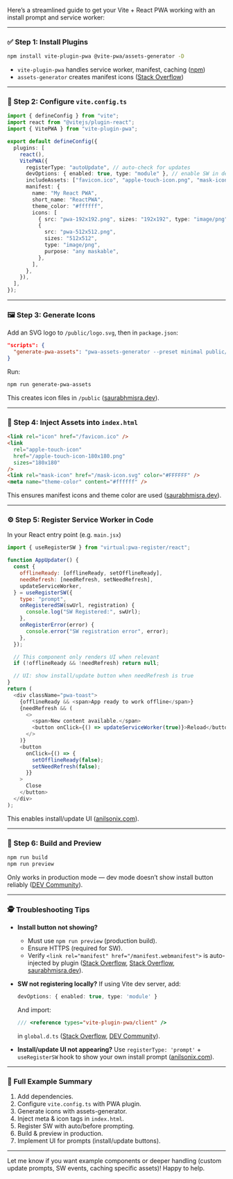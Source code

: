 Here’s a streamlined guide to get your Vite + React PWA working with an install prompt and service worker:

---

### ✅ Step 1: Install Plugins

```bash
npm install vite-plugin-pwa @vite-pwa/assets-generator -D
```

- `vite-plugin-pwa` handles service worker, manifest, caching ([npm][1])
- `assets-generator` creates manifest icons ([Stack Overflow][2])

---

### 🧩 Step 2: Configure `vite.config.ts`

```ts
import { defineConfig } from "vite";
import react from "@vitejs/plugin-react";
import { VitePWA } from "vite-plugin-pwa";

export default defineConfig({
  plugins: [
    react(),
    VitePWA({
      registerType: "autoUpdate", // auto-check for updates
      devOptions: { enabled: true, type: "module" }, // enable SW in dev :contentReference[oaicite:5]{index=5}
      includeAssets: ["favicon.ico", "apple-touch-icon.png", "mask-icon.svg"],
      manifest: {
        name: "My React PWA",
        short_name: "ReactPWA",
        theme_color: "#ffffff",
        icons: [
          { src: "pwa-192x192.png", sizes: "192x192", type: "image/png" },
          {
            src: "pwa-512x512.png",
            sizes: "512x512",
            type: "image/png",
            purpose: "any maskable",
          },
        ],
      },
    }),
  ],
});
```

---

### 🖼️ Step 3: Generate Icons

Add an SVG logo to `/public/logo.svg`, then in `package.json`:

```json
"scripts": {
  "generate-pwa-assets": "pwa-assets-generator --preset minimal public/logo.png"
}
```

Run:

```bash
npm run generate-pwa-assets
```

This creates icon files in `/public` ([saurabhmisra.dev][3]).

---

### 🧠 Step 4: Inject Assets into `index.html`

```html
<link rel="icon" href="/favicon.ico" />
<link
  rel="apple-touch-icon"
  href="/apple-touch-icon-180x180.png"
  sizes="180x180"
/>
<link rel="mask-icon" href="/mask-icon.svg" color="#FFFFFF" />
<meta name="theme-color" content="#ffffff" />
```

This ensures manifest icons and theme color are used ([saurabhmisra.dev][3]).

---

### ⚙️ Step 5: Register Service Worker in Code

In your React entry point (e.g. `main.jsx`)

```js
import { useRegisterSW } from "virtual:pwa-register/react";

function AppUpdater() {
  const {
    offlineReady: [offlineReady, setOfflineReady],
    needRefresh: [needRefresh, setNeedRefresh],
    updateServiceWorker,
  } = useRegisterSW({
    type: "prompt",
    onRegisteredSW(swUrl, registration) {
      console.log("SW Registered:", swUrl);
    },
    onRegisterError(error) {
      console.error("SW registration error", error);
    },
  });

  // This component only renders UI when relevant
  if (!offlineReady && !needRefresh) return null;

  // UI: show install/update button when needRefresh is true
}
return (
  <div className="pwa-toast">
    {offlineReady && <span>App ready to work offline</span>}
    {needRefresh && (
      <>
        <span>New content available.</span>
        <button onClick={() => updateServiceWorker(true)}>Reload</button>
      </>
    )}
    <button
      onClick={() => {
        setOfflineReady(false);
        setNeedRefresh(false);
      }}
    >
      Close
    </button>
  </div>
);
```

This enables install/update UI ([anilsonix.com][4]).

---

### 🚧 Step 6: Build and Preview

```bash
npm run build
npm run preview
```

Only works in production mode — dev mode doesn’t show install button reliably ([DEV Community][5]).

---

### 🕵️ Troubleshooting Tips

- **Install button not showing?**

  - Must use `npm run preview` (production build).
  - Ensure HTTPS (required for SW).
  - Verify `<link rel="manifest" href="/manifest.webmanifest">` is auto-injected by plugin ([Stack Overflow][2], [Stack Overflow][6], [saurabhmisra.dev][3]).

- **SW not registering locally?**
  If using Vite dev server, add:

  ```ts
  devOptions: { enabled: true, type: 'module' }
  ```

  And import:

  ```ts
  /// <reference types="vite-plugin-pwa/client" />
  ```

  in `global.d.ts` ([Stack Overflow][7], [DEV Community][8]).

- **Install/update UI not appearing?**
  Use `registerType: 'prompt'` + `useRegisterSW` hook to show your own install prompt ([anilsonix.com][4]).

---

### 🧷 Full Example Summary

1. Add dependencies.
2. Configure `vite.config.ts` with PWA plugin.
3. Generate icons with assets-generator.
4. Inject meta & icon tags in `index.html`.
5. Register SW with auto/before prompting.
6. Build & preview in production.
7. Implement UI for prompts (install/update buttons).

---

Let me know if you want example components or deeper handling (custom update prompts, SW events, caching specific assets)! Happy to help.

[1]: https://www.npmjs.com/package/vite-plugin-pwa?utm_source=chatgpt.com "vite-plugin-pwa - npm"
[2]: https://stackoverflow.com/questions/77647625/how-to-setup-a-vite-based-react-app-to-be-a-progressive-web-app?utm_source=chatgpt.com "How to setup a Vite based React app to be a progressive web app?"
[3]: https://www.saurabhmisra.dev/setup-react-pwa-using-vite/?utm_source=chatgpt.com "How to setup a React PWA project using Vite | Saurabh Misra"
[4]: https://anilsonix.com/posts/adding-pwa-update-prompt-in-vite-react/?utm_source=chatgpt.com "Adding PWA update prompt in vite react - anilsonix.com"
[5]: https://dev.to/yukaty/pwa-quick-guide-make-your-react-app-installable-2kai?utm_source=chatgpt.com "PWA Quick Guide: Make Your React App Installable"
[6]: https://stackoverflow.com/questions/77686342/react-vite-vitepwa-plugin-workbox-configurations?utm_source=chatgpt.com "React + Vite + VitePWA plugin workbox configurations"
[7]: https://stackoverflow.com/questions/75294174/vite-pwa-plugin-not-working-in-development-environment-for-react-apps?utm_source=chatgpt.com "Vite pwa plugin not working in development environment for react apps"
[8]: https://dev.to/_ibrahimturan/adding-pwa-to-vite-applications-1bce?utm_source=chatgpt.com "Adding PWA to Vite Applications - DEV Community"
